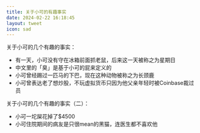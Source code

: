 ```yaml
---
title: 关于小可的有趣事实
date: 2024-02-22 16:18:45
layout: tweet
icon: sad
---
```

关于小可的几个有趣的事实：

- 有一天，小可没有守在冰箱前面抓老鼠，后来这一天被称之为星期日
- 中文里的「臭」是基于小可的屁来定义的
- 小可曾经踢过一匹马的下巴，现在这种动物被称之为长颈鹿
- 小可曾表达老了想炒股，不玩虚拟货币只因为他父亲年轻时被Coinbase裁过员

关于小可的几个有趣的事实（二）：

- 小可一坨屎花掉了$4500
- 小可住院期间的病友是只很mean的黑猫，连医生都不喜欢他
